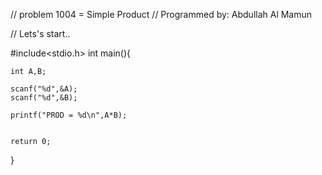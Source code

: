 // problem 1004 = Simple Product
// Programmed by: Abdullah Al Mamun

// Lets's start..

#include<stdio.h>
int main(){

    int A,B;
   
    scanf("%d",&A);
    scanf("%d",&B);
    
    printf("PROD = %d\n",A*B);
    

    return 0;
}
